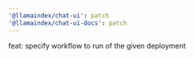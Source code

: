 ```yaml
---
'@llamaindex/chat-ui': patch
'@llamaindex/chat-ui-docs': patch
---
```


feat: specify workflow to run of the given deployment
